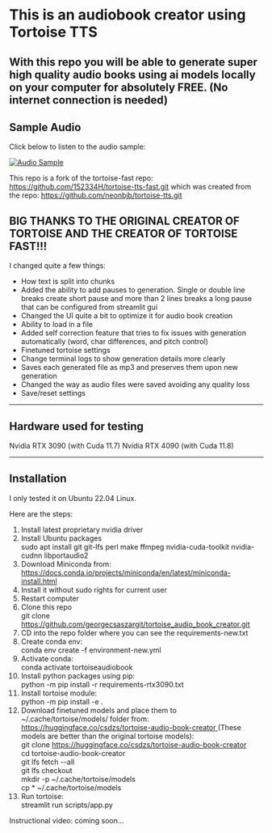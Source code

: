 <h1>This is an audiobook creator using Tortoise TTS</h1>
<h2>With this repo you will be able to generate super high quality audio books using ai models locally on your computer for absolutely FREE. (No internet connection is needed)</h2>

## Sample Audio

Click below to listen to the audio sample:

[![Audio Sample](https://img.shields.io/badge/Play-AudioSample-blue.svg)](https://raw.githubusercontent.com/georgecsaszargit/tortoise_audio_book_creator/master/demo.mp3)

This repo is a fork of the tortoise-fast repo: https://github.com/152334H/tortoise-tts-fast.git
which was created from the repo: https://github.com/neonbjb/tortoise-tts.git

<h2>BIG THANKS TO THE ORIGINAL CREATOR OF TORTOISE AND THE CREATOR OF TORTOISE FAST!!!</h2>

I changed quite a few things:
- How text is split into chunks
- Added the ability to add pauses to generation. Single or double line breaks create short pause and more than 2 lines breaks a long pause that can be configured from streamlit gui
- Changed the UI quite a bit to optimize it for audio book creation
- Ability to load in a file
- Added self correction feature that tries to fix issues with generation automatically (word, char differences, and pitch control)
- Finetuned tortoise settings
- Change terminal logs to show generation details more clearly
- Saves each generated file as mp3 and preserves them upon new generation
- Changed the way as audio files were saved avoiding any quality loss
- Save/reset settings

---------------------------------------------------
Hardware used for testing
---------------------------------------------------
Nvidia RTX 3090 (with Cuda 11.7)
Nvidia RTX 4090 (with Cuda 11.8)

---------------------------------------------------
Installation
---------------------------------------------------
I only tested it on Ubuntu 22.04 Linux.

<p>Here are the steps:</p>
<ol>
    <li>Install latest proprietary nvidia driver</li>
    <li>Install Ubuntu packages<br>sudo apt install git git-lfs perl make ffmpeg nvidia-cuda-toolkit nvidia-cudnn libportaudio2</li>
    <li>Download Miniconda from: <a target="_blank" rel="noopener noreferrer" href="https://docs.conda.io/projects/miniconda/en/latest/miniconda-install.html">https://docs.conda.io/projects/miniconda/en/latest/miniconda-install.html</a></li>
    <li>Install it without sudo rights for current user</li>
    <li>Restart computer</li>
    <li>Clone this repo<br>git clone <a target="_blank" rel="noopener noreferrer" href="https://github.com/georgecsaszargit/tortoise_audio_book_creator.git">https://github.com/georgecsaszargit/tortoise_audio_book_creator.git</a></li>
    <li>CD into the repo folder where you can see the requirements-new.txt</li>
    <li>Create conda env:<br>conda env create -f environment-new.yml</li>
    <li>Activate conda:&nbsp;<br>conda activate tortoiseaudiobook</li>
    <li>Install python packages using pip:<br>python -m pip install -r requirements-rtx3090.txt</li>
    <li>Install tortoise module:<br>python -m pip install -e .</li>
    <li>Download finetuned models and place them to ~/.cache/tortoise/models/ folder from: <a target="_blank" rel="noopener noreferrer" href="https://huggingface.co/csdzs/tortoise-audio-book-creator">https://huggingface.co/csdzs/tortoise-audio-book-creator </a>(These models are better than the original tortoise models):<br>git clone <a target="_blank" rel="noopener noreferrer" href="https://huggingface.co/csdzs/tortoise-audio-book-creator">https://huggingface.co/csdzs/tortoise-audio-book-creator</a><br>cd tortoise-audio-book-creator<br>git lfs fetch --all<br>git lfs checkout<br>mkdir -p ~/.cache/tortoise/models<br>cp * ~/.cache/tortoise/models</li>
    <li>Run tortoise:<br>streamlit run scripts/app.py</li>
</ol>
<p>Instructional video: coming soon…</p>
